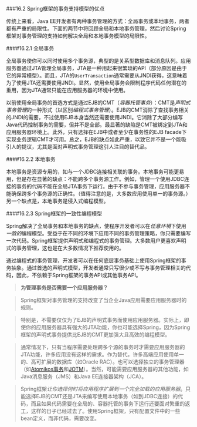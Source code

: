 ###16.2 Spring框架的事务支持模型的优点

传统上来看，Java EE开发者有两种事务管理的方式：全局事务或本地事务，两者都有严重的局限性。下面的两节中将回顾全局和本地事务管理，然后讨论Spring框架对事务管理的支持如何解决全局和本地事务模型的局限性。

####16.2.1 全局事务

全局事务使你可以同时使用多个事务源，典型的是关系型数据库和消息队列。应用服务器通过JTA管理全局事务，JTA是一种用起来很繁琐的API（部分原因是由于它的异常模型）。而且，JTA的`UserTransaction`通常需要从JNDI获得，这意味着为了使用JTA还需要使用JNDI。显然，使用全局事务会限制程序代码任何潜在的重用，因为JTA通常只能在应用服务器的环境中使用。

以前使用全局事务的首选方式是通过EJB的CMT（*容器托管事务*）：CMT是*声明式事务管理*的一种形式（以区别*编程式事务管理*）。EJB的CMT消除了查找事务相关的JNDI的需要，不过使用EJB本身当然还需要使用JNDI。它消除了大部分编写Java代码控制事务的需要，但并不是全部。最显著的缺陷是CMT被绑定到JTA和应用服务器环境上。此外，只有选择在EJB中或者至少在事务性的EJB facade下实现业务逻辑CMT才可用。总之，EJB的缺点如此严重，以致它并不是一个能吸引人的提议，尤其是面对声明式事务管理这引人注目的替代品。

####16.2.2 本地事务

本地事务是资源专用的，如与一个JDBC连接相关联的事务。本地事务可能更易用，但是存在显著的缺点：不能跨多个事务源工作。例如，管理一个使用JDBC连接的事务的代码不能在全局JTA事务下运行。由于不参与事务管理，应用服务器不能确保跨多个事务源的正确性。（值得注意的是，大多数应用使用单一的事务源。）另一个缺点是，本地事务是侵入式编程模型。

####16.2.3 Spring框架的一致性编程模型

Spring解决了全局事务和本地事务的缺点，使程序开发者可以在*任意环境*下使用*一致的*编程模型。受益于在不同的环境下应用不同的事务管理策略，你只需要编写一次代码。Spring框架提供声明式和编程式的事务管理。大多数用户更喜欢声明式的事务管理，这也是在大多数情况下推荐使用的。

通过编程式的事务管理，开发者可以在任何底层事务基础上使用Spring框架的事务抽象。通过首选的声明式模型，开发者通常只写很少或不写与事务管理相关的代码，因此，不依赖于Spring框架的事务API或其他事务API。

>**为管理事务是否需要一个应用服务器？**

>Spring框架对事务管理的支持改变了当企业Java应用需要应用服务器时的规则。

>特别是，不需要仅仅为了EJB的声明式事务而使用应用服务器。实际上，即使你的应用服务器具有强大的JTA功能，你也可能选择Spring，因为Spring框架的声明式事务提供比EJB的CMT更加强大且高效的编程模型。

>通常情况下，只有当程序需要处理跨多个源的事务时才需要应用服务器的JTA功能，许多应用没有这样的需求。作为替代，许多高端应用使用单一的、高可扩展的数据库（如Oracle RAC）。也可以选择独立的事务管理器（如[Atomikos事务](http://www.atomikos.com/)和[JOTM](http://jotm.objectweb.org/)）。当然，可能需要应用服务器的其他功能，如Java消息服务（JMS）和Java EE连接器架构（JCA）。

>Spring框架*让你选择何时将应用程序扩展到一个完全加载的应用服务器*。只能选择EJB的CMT还是JTA来编写使用本地事务（如到JDBC连接）的代码，而且如果代码需要在全局的、容器托管的事务下运行还要面对繁重的返工，这样的日子已经过去了。使用Spring框架，只有配置文件中的一些bean定义，而非代码，需要改变。


